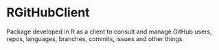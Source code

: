 # RGitHubClient
Package developed in R as a client to consult and manage GitHub users, repos, languages, branches, commits, issues and other things
